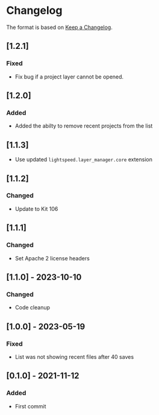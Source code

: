 # Changelog
The format is based on [Keep a Changelog](https://keepachangelog.com/en/1.0.0/).

## [1.2.1]
### Fixed
- Fix bug if a project layer cannot be opened.

## [1.2.0]
### Added
- Added the abilty to remove recent projects from the list

## [1.1.3]
- Use updated `lightspeed.layer_manager.core` extension

## [1.1.2]
### Changed
- Update to Kit 106

## [1.1.1]
### Changed
- Set Apache 2 license headers

## [1.1.0] - 2023-10-10
### Changed
- Code cleanup

## [1.0.0] - 2023-05-19
### Fixed
- List was not showing recent files after 40 saves

## [0.1.0] - 2021-11-12
### Added
- First commit
